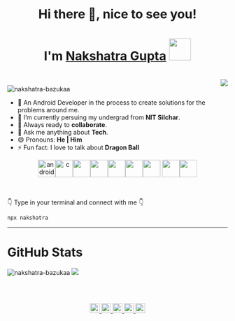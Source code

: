 <h1 align="center">Hi there 👋, nice to see you!</h1>
<h1 align="center">I'm <a href="https://nakshatra-bazukaa.github.io/">Nakshatra Gupta</a> <img src="https://media0.giphy.com/media/dieGgjBPDS9jy/giphy.gif" width="50"></h1>

<br>

<img align='right' src="https://media4.giphy.com/media/1C8bHHJturSx2/giphy.gif?cid=ecf05e47n9c72ma5ensnthsz0e601zagbrbuz9eabfe64i3y&rid=giphy.gif" >

<p align="left"> <img src="https://komarev.com/ghpvc/?username=nakshatra-bazukaa" alt="nakshatra-bazukaa" /> </p>

- 🔭 An Android Developer in the process to create solutions for the problems around me.
- 🌱 I’m currently persuing my undergrad from **NIT Silchar**.
- 👯 Always ready to **collaborate**.
- 💬 Ask me anything about **Tech**.
- 😄 Pronouns: **He | Him**
- ⚡ Fun fact: I love to talk about **Dragon Ball**

<p align="center">
<img src="https://devicons.github.io/devicon/devicon.git/icons/android/android-original-wordmark.svg" alt="android" width="40" height="40"/><img src="https://devicons.github.io/devicon/devicon.git/icons/c/c-original.svg" alt="c" width="40" height="40"/><img src="https://devicons.github.io/devicon/devicon.git/icons/cplusplus/cplusplus-original.svg" width="40" height="40"/><img src="https://devicons.github.io/devicon/devicon.git/icons/github/github-original.svg" width="40" height="40"/><img src="https://devicons.github.io/devicon/devicon.git/icons/javascript/javascript-original.svg" width="40" height="40"/><img src="https://devicons.github.io/devicon/devicon.git/icons/jquery/jquery-original.svg" width="40" height="40"/><img src="https://devicons.github.io/devicon/devicon.git/icons/nodejs/nodejs-original.svg" width="40" height="40"/>
<img src="https://devicons.github.io/devicon/devicon.git/icons/python/python-original.svg" width="40" height="40"/><img src="https://devicons.github.io/devicon/devicon.git/icons/java/java-original.svg" width="40" height="40"/>
<p/>

<br>

👇 Type in your terminal and connect with me 👇

```bash
npx nakshatra
```
---

<h1>GitHub Stats</h1>
<p align="centre"> 
  <img src="https://github-readme-stats.vercel.app/api?username=nakshatra-bazukaa&show_icons=true" alt="nakshatra-bazukaa" />
  <img src="https://github-readme-stats.vercel.app/api/top-langs/?username=nakshatra-bazukaa&layout=compact&card_width=250&hide_border=true"/>
</p>

<br>
<br>


<p align="center">
<a href="https://twitter.com/bazukaaNaksh">
  <img align="centre" alt="Nakshatra's Twitter | Twitter" width="22px" src="https://cdn.jsdelivr.net/npm/simple-icons@v3/icons/twitter.svg" />
</a>
<a href="https://www.linkedin.com/in/nakshatra-gupta-0199b9181/">
  <img align="centre" alt="Nakshatra's LinkdeIN" width="22px" src="https://cdn.jsdelivr.net/npm/simple-icons@v3/icons/linkedin.svg" />
</a>
<a href="https://t.me/nakshatraBazukaa">
  <img align="centre" alt="Nakshatra's Telegram" width="22px" src="https://cdn.jsdelivr.net/npm/simple-icons@v3/icons/telegram.svg" />
</a>
<a href="https://www.instagram.com/nakshatra_bazukaa/">
  <img align="centre" alt="Nakshatra's Instagram" width="22px" src="https://cdn.jsdelivr.net/npm/simple-icons@v3/icons/instagram.svg" />
</a>
<a href="https://www.facebook.com/nakshatra.gupta.90/">
  <img align="centre" alt="Nakshatra's Instagram" width="22px" src="https://cdn.jsdelivr.net/npm/simple-icons@v3/icons/facebook.svg" />
</a>
<p/>
